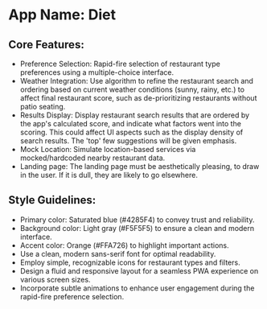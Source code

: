 # **App Name**: Diet

## Core Features:

- Preference Selection: Rapid-fire selection of restaurant type preferences using a multiple-choice interface.
- Weather Integration: Use algorithm to refine the restaurant search and ordering based on current weather conditions (sunny, rainy, etc.) to affect final restaurant score, such as de-prioritizing restaurants without patio seating.
- Results Display: Display restaurant search results that are ordered by the app's calculated score, and indicate what factors went into the scoring. This could affect UI aspects such as the display density of search results. The 'top' few suggestions will be given emphasis.  
- Mock Location: Simulate location-based services via mocked/hardcoded nearby restaurant data.
- Landing page: The landing page must be aesthetically pleasing, to draw in the user. If it is dull, they are likely to go elsewhere.

## Style Guidelines:

- Primary color: Saturated blue (#4285F4) to convey trust and reliability.
- Background color: Light gray (#F5F5F5) to ensure a clean and modern interface.
- Accent color: Orange (#FFA726) to highlight important actions.
- Use a clean, modern sans-serif font for optimal readability.
- Employ simple, recognizable icons for restaurant types and filters.
- Design a fluid and responsive layout for a seamless PWA experience on various screen sizes.
- Incorporate subtle animations to enhance user engagement during the rapid-fire preference selection.